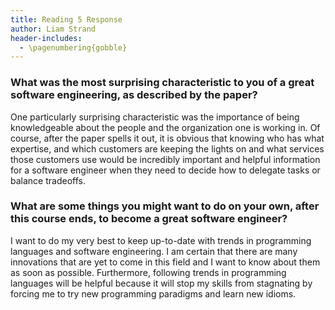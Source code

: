 ```yaml
---
title: Reading 5 Response
author: Liam Strand
header-includes:
  - \pagenumbering{gobble}
---
```


### What was the most surprising characteristic to you of a great software engineering, as described by the paper?

One particularly surprising characteristic was the importance of being knowledgeable about the people and the organization one is working in. Of course, after the paper spells it out, it is obvious that knowing who has what expertise, and which customers are keeping the lights on and what services those customers use would be incredibly important and helpful information for a software engineer when they need to decide how to delegate tasks or balance tradeoffs.

### What are some things you might want to do on your own, after this course ends, to become a great software engineer?

I want to do my very best to keep up-to-date with trends in programming languages and software engineering. I am certain that there are many innovations that are yet to come in this field and I want to know about them as soon as possible. Furthermore, following trends in programming languages will be helpful because it will stop my skills from stagnating by forcing me to try new programming paradigms and learn new idioms.
